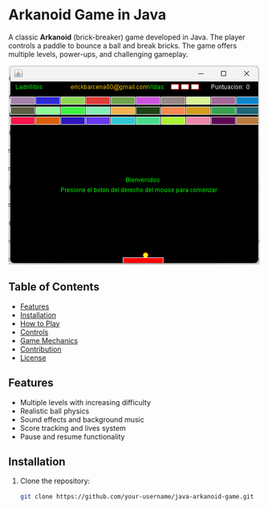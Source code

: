 # Arkanoid Game in Java

A classic **Arkanoid** (brick-breaker) game developed in Java. The player controls a paddle to bounce a ball and break bricks. The game offers multiple levels, power-ups, and challenging gameplay.

![Arkanoid Game Screenshot](./arkanoid1.png)

## Table of Contents
- [Features](#features)
- [Installation](#installation)
- [How to Play](#how-to-play)
- [Controls](#controls)
- [Game Mechanics](#game-mechanics)
- [Contribution](#contribution)
- [License](#license)

## Features
- Multiple levels with increasing difficulty
- Realistic ball physics
- Sound effects and background music
- Score tracking and lives system
- Pause and resume functionality

## Installation

1. Clone the repository:
   ```bash
   git clone https://github.com/your-username/java-arkanoid-game.git
